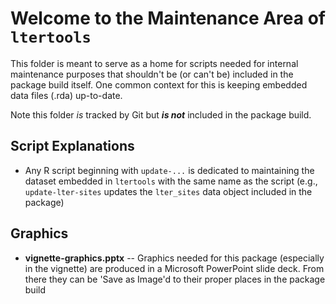 # Welcome to the Maintenance Area of `ltertools`

This folder is meant to serve as a home for scripts needed for internal maintenance purposes that shouldn't be (or can't be) included in the package build itself. One common context for this is keeping embedded data files (.rda) up-to-date.

Note this folder _is_ tracked by Git but **_is not_** included in the package build.

## Script Explanations

- Any R script beginning with `update-...` is dedicated to maintaining the dataset embedded in `ltertools` with the same name as the script (e.g., `update-lter-sites` updates the `lter_sites` data object included in the package)

## Graphics

- **vignette-graphics.pptx** -- Graphics needed for this package (especially in the vignette) are produced in a Microsoft PowerPoint slide deck. From there they can be 'Save as Image'd to their proper places in the package build
